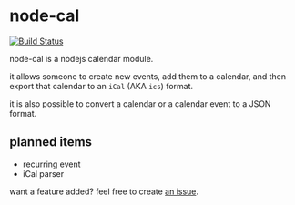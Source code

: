 # node-cal

[![Build Status](https://travis-ci.org/ohnx/node-cal.svg)](https://travis-ci.org/ohnx/node-cal)

node-cal is a nodejs calendar module.

it allows someone to create new events, add them to a calendar, and then export that calendar to an `iCal` (AKA `ics`) format.

it is also possible to convert a calendar or a calendar event to a JSON format.

## planned items

 - recurring event
 - iCal parser

want a feature added? feel free to create [an issue](https://github.com/ohnx/node-cal/issues).
